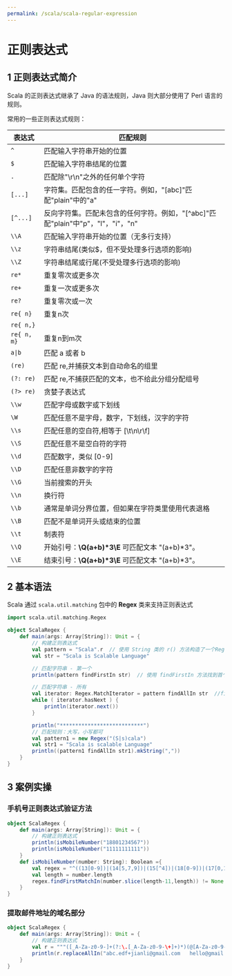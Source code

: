 ```yaml
---
permalink: /scala/scala-regular-expression
---
```


# 正则表达式

## 1 正则表达式简介

Scala 的正则表达式继承了 Java 的语法规则，Java 则大部分使用了 Perl 语言的规则。

常用的一些正则表达式规则：

| 表达式         | 匹配规则                                                     |
|-------------| ------------------------------------------------------------ |
| `^`         | 匹配输入字符串开始的位置                                     |
| `$`         | 匹配输入字符串结尾的位置                                     |
| `.`         | 匹配除"\r\n"之外的任何单个字符                               |
| `[...]`     | 字符集。匹配包含的任一字符。例如，"[abc]"匹配"plain"中的"a"  |
| `[^...]`      | 反向字符集。匹配未包含的任何字符。例如，"[^abc]"匹配"plain"中"p"，"l"，"i"，"n" |
| `\\A`       | 匹配输入字符串开始的位置（无多行支持）                       |
| `\\z`       | 字符串结尾(类似$，但不受处理多行选项的影响)                  |
| `\\Z`       | 字符串结尾或行尾(不受处理多行选项的影响)                     |
| `re*`       | 重复零次或更多次                                             |
| `re+`       | 重复一次或更多次                                             |
| `re?`       | 重复零次或一次                                               |
| `re{ n}`    | 重复n次                                                      |
| `re{ n,}`   |                                                              |
| `re{ n, m}` | 重复n到m次                                                   |
| `a\|b`      | 匹配 a 或者 b                                                |
| `(re)`      | 匹配 re,并捕获文本到自动命名的组里                           |
| `(?: re)`   | 匹配 re,不捕获匹配的文本，也不给此分组分配组号               |
| `(?> re)`   | 贪婪子表达式                                                 |
| `\\w`       | 匹配字母或数字或下划线                                       |
| `\W `       | 匹配任意不是字母，数字，下划线，汉字的字符                   |
| `\\s`       | 匹配任意的空白符,相等于 [\t\n\r\f]                           |
| `\\S`       | 匹配任意不是空白符的字符                                     |
| `\\d`       | 匹配数字，类似 [0-9]                                         |
| `\\D`       | 匹配任意非数字的字符                                         |
| `\\G`       | 当前搜索的开头                                               |
| `\\n`       | 换行符                                                       |
| `\\b`       | 通常是单词分界位置，但如果在字符类里使用代表退格             |
| `\\B`       | 匹配不是单词开头或结束的位置                                 |
| `\\t`       | 制表符                                                       |
| `\\Q`       | 开始引号：**\Q(a+b)\*3\E** 可匹配文本 "(a+b)*3"。            |
| `\\E`       | 结束引号：**\Q(a+b)\*3\E** 可匹配文本 "(a+b)*3"。            |



## 2 基本语法

Scala 通过 `scala.util.matching` 包中的 **Regex** 类来支持正则表达式

```scala
import scala.util.matching.Regex

object ScalaRegex {
    def main(args: Array[String]): Unit = {
        // 构建正则表达式
        val pattern = "Scala".r  // 使用 String 类的 r() 方法构造了一个Regex对象
        val str = "Scala is Scalable Language"

        // 匹配字符串 - 第一个
        println(pattern findFirstIn str)  // 使用 findFirstIn 方法找到首个匹配项

        // 匹配字符串 - 所有
        val iterator: Regex.MatchIterator = pattern findAllIn str  //findAllIn匹配所有匹配项
        while ( iterator.hasNext ) {
            println(iterator.next())
        }

        println("***************************")
        // 匹配规则：大写，小写都可
        val pattern1 = new Regex("(S|s)cala")
        val str1 = "Scala is scalable Language"
        println((pattern1 findAllIn str1).mkString(","))
    }
}
```



## 3 案例实操

###  手机号正则表达式验证方法

```scala
object ScalaRegex {
    def main(args: Array[String]): Unit = {
        // 构建正则表达式
        println(isMobileNumber("18801234567"))
        println(isMobileNumber("11111111111"))
    }
    def isMobileNumber(number: String): Boolean ={
        val regex = "^((13[0-9])|(14[5,7,9])|(15[^4])|(18[0-9])|(17[0,1,3,5,6,7,8]))[0-9]{8}$".r
        val length = number.length
        regex.findFirstMatchIn(number.slice(length-11,length)) != None
    }
}
```

### 提取邮件地址的域名部分


```scala
object ScalaRegex {
    def main(args: Array[String]): Unit = {
        // 构建正则表达式
        val r = """([_A-Za-z0-9-]+(?:\.[_A-Za-z0-9-\+]+)*)(@[A-Za-z0-9-]+(?:\.[A-Za-z0-9-]+)*(?:\.[A-Za-z]{2,})) ?""".r
        println(r.replaceAllIn("abc.edf+jianli@gmail.com   hello@gmail.com.cn", (m => "*****" + m.group(2))))  // 使用 **replaceAllIn( )** 方法替换所有匹配项
    }
}
```


